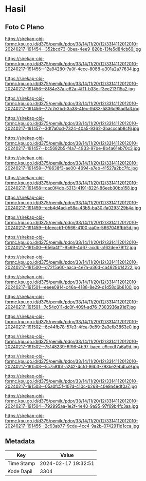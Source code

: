 # Hasil

## Foto C Plano

https://sirekap-obj-formc.kpu.go.id/d375/pemilu/pdpr/33/14/11/20/12/3314112012010-20240217-191454--352bcd73-0bea-4ee9-828b-13fe5d84cb69.jpg

https://sirekap-obj-formc.kpu.go.id/d375/pemilu/pdpr/33/14/11/20/12/3314112012010-20240217-191455--12a94280-7a0f-4ece-8088-a301a2a77634.jpg

https://sirekap-obj-formc.kpu.go.id/d375/pemilu/pdpr/33/14/11/20/12/3314112012010-20240217-191456--8f84e37a-c82a-4f11-b33e-f3ee213f15a2.jpg

https://sirekap-obj-formc.kpu.go.id/d375/pemilu/pdpr/33/14/11/20/12/3314112012010-20240217-191456--72c7e2bd-3a38-4fec-9d83-5836c95adfa3.jpg

https://sirekap-obj-formc.kpu.go.id/d375/pemilu/pdpr/33/14/11/20/12/3314112012010-20240217-191457--3df7a0cd-7324-40a5-9362-3bacccab8cf6.jpg

https://sirekap-obj-formc.kpu.go.id/d375/pemilu/pdpr/33/14/11/20/12/3314112012010-20240217-191457--bc5682b5-f4a7-4933-97be-8b4a61eb70c3.jpg

https://sirekap-obj-formc.kpu.go.id/d375/pemilu/pdpr/33/14/11/20/12/3314112012010-20240217-191458--7f8638f3-ae00-4694-a7eb-41527a2bc7fc.jpg

https://sirekap-obj-formc.kpu.go.id/d375/pemilu/pdpr/33/14/11/20/12/3314112012010-20240217-191458--cac0f4db-5313-4191-822f-86eeb30bb158.jpg

https://sirekap-obj-formc.kpu.go.id/d375/pemilu/pdpr/33/14/11/20/12/3314112012010-20240217-191459--ecb4d4ad-e58a-43b5-ba30-fa0293129b4a.jpg

https://sirekap-obj-formc.kpu.go.id/d375/pemilu/pdpr/33/14/11/20/12/3314112012010-20240217-191459--bfeeccb1-0566-4100-aa0e-5667046fbb5d.jpg

https://sirekap-obj-formc.kpu.go.id/d375/pemilu/pdpr/33/14/11/20/12/3314112012010-20240217-191500--656a4ff1-9569-4d67-acdb-a162dee79ff2.jpg

https://sirekap-obj-formc.kpu.go.id/d375/pemilu/pdpr/33/14/11/20/12/3314112012010-20240217-191500--d7215a60-aaca-4e7a-a36d-ca4629b14222.jpg

https://sirekap-obj-formc.kpu.go.id/d375/pemilu/pdpr/33/14/11/20/12/3314112012010-20240217-191501--eeee0914-c46a-4188-8e29-d1d58d6b8100.jpg

https://sirekap-obj-formc.kpu.go.id/d375/pemilu/pdpr/33/14/11/20/12/3314112012010-20240217-191501--7c54c011-dc0f-409f-ad76-7303936a91d7.jpg

https://sirekap-obj-formc.kpu.go.id/d375/pemilu/pdpr/33/14/11/20/12/3314112012010-20240217-191502--6c44fb78-57e3-4fca-9d59-2a3efb3863e0.jpg

https://sirekap-obj-formc.kpu.go.id/d375/pemilu/pdpr/33/14/11/20/12/3314112012010-20240217-191502--75148239-6f96-4b97-baec-c9ccdf7a6a9d.jpg

https://sirekap-obj-formc.kpu.go.id/d375/pemilu/pdpr/33/14/11/20/12/3314112012010-20240217-191503--5c7581b1-a242-4cfd-86b3-793be2eb4ba9.jpg

https://sirekap-obj-formc.kpu.go.id/d375/pemilu/pdpr/33/14/11/20/12/3314112012010-20240217-191503--05a0fc5f-107d-410c-b268-40e9a4edf0a7.jpg

https://sirekap-obj-formc.kpu.go.id/d375/pemilu/pdpr/33/14/11/20/12/3314112012010-20240217-191504--792995aa-1e2f-4e40-9a95-97f69b4fc3aa.jpg

https://sirekap-obj-formc.kpu.go.id/d375/pemilu/pdpr/33/14/11/20/12/3314112012010-20240217-191455--2c93ab77-9cde-4cc4-9a2b-0742911d1cca.jpg


## Metadata

| Key        | Value               |
| ---------- | ------------------- |
| Time Stamp | 2024-02-17 19:32:51 |
| Kode Dapil | 3304                |



